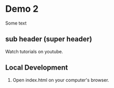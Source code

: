 # Demo 2
Some text


## sub header (super header)
Watch tutorials on youtube.


## Local Development
   1. Open index.html on your computer's browser.
   